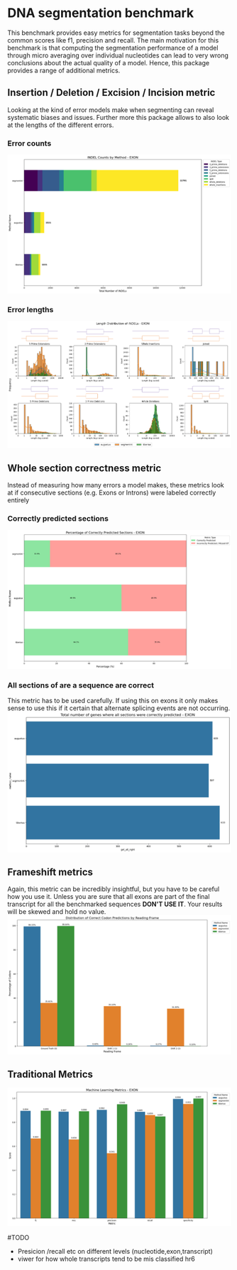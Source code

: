 # DNA segmentation benchmark
This benchmark provides easy metrics for segmentation tasks beyond the common scores like f1, precision and
recall. The main motivation for this benchmark is that computing the segmentation performance of a model
 through micro averaging over individual nucleotides can lead to very wrong conclusions about the actual quality
of a model. Hence, this package provides a range of additional metrics.

## Insertion / Deletion / Excision / Incision metric
Looking at the kind of error models make when segmenting can reveal systematic biases and issues. Further more this package allows to also look
at the lengths of the different errors.
### Error counts
![image](https://raw.githubusercontent.com/PredictProtein/benchmark/main/example_plots/indel_error_counts_exon.png)
### Error lengths
![image](https://raw.githubusercontent.com/PredictProtein/benchmark/main/example_plots/indel_error_lengths_exon.png)

## Whole section correctness metric
Instead of measuring how many errors a model makes, these metrics look at if consecutive sections (e.g. Exons or Introns) 
were labeled correctly entirely 
### Correctly predicted sections
![image](https://raw.githubusercontent.com/PredictProtein/benchmark/main/example_plots/correct_section_exon.png)
### All sections of are a sequence are correct
This metric has to be used carefully. If using this on exons it only makes sense to use this if it certain
that alternate splicing events are not occurring.
![image](https://raw.githubusercontent.com/PredictProtein/benchmark/main/example_plots/all_sections_correct_exon.png)

## Frameshift metrics
Again, this metric can be incredibly insightful, but you have to be careful how you use it. Unless you
are sure that all exons are part of the final transcript for all the benchmarked sequences **DON'T USE IT**.
Your results will be skewed and hold no value. 
![image](https://raw.githubusercontent.com/PredictProtein/benchmark/main/example_plots/frame_shift.png)

## Traditional Metrics

![image](https://raw.githubusercontent.com/PredictProtein/benchmark/main/example_plots/classic_metrics.png)



#TODO

- Presicion /recall etc on different levels (nucleotide,exon,transcript)
- viwer for how whole transcripts tend to be mis classified hr6